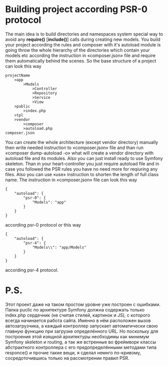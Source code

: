 # Building project according PSR-0 protocol

  The main idea is to build directories and namespaces system special way to avoid any **require()** [**include()**] calls during creating new models. You build your project according the rules and composer with it's autoload module is going throw the whole hierarchy of the directories which contain your models etc according the instruction in «composer.json» file and require them automatically behind the scenes.
  So the base structure of a project can look this way
```
projectName
    >app
        >Models
            >Controller
            >Repository
            >Service
            >View
    >public
        >index.php
    >tpl
    >vendor
        >composer
        >autoload.php
composer.json
```

  You can create the whole architecture (except vendor directory) manually then write needed instruction to «composer.json» file and than run «composer dump-autoload -o» what will create a vendor directory with autoload file and its modules. Also you can just install ready to use Symfony skeleton.
  Than in your heart-controller you just require autoload file and in case you followed the PSR rules you have no need more for reqiuring any files. Also you can use «use» instruction to shorten the length of full class name.
  The instruction in «composer.json» file can look this way
```
{
    "autoload": {
        "psr-0": {
            "Models": "app"
        }
    }
}
```
according psr-0 protocol or this way
```
{
    "autoload": {
        "psr-4": {
            "Models\\": "app/Models"
        }
    }
}
```
according psr-4 protocol.

# P.S.
  Этот проект даже на таком простом уровне уже построен с ошибками. Папка puclic по архитектуре Symfony должна содержать только index.php сердечник (не считая стилей, картинок и JS), с которого всегда начинается работа сайта. Именно в нём расположен вызов автозагрузчика, а каждый контроллер запускает автоматически свою главную функцию при загрузке определённого URL. Но поскольку для построения этой изящной архитектуры необходимы как минимум Symfony skeleton и routing, а так же встренные во фреймворк классы абстрактного контроллера с его предопределёнными методами типа responce() и прочие такие вещи, я сделал немнго по-кривому, сосредоточившись только на рассмотрении правил PSR.

